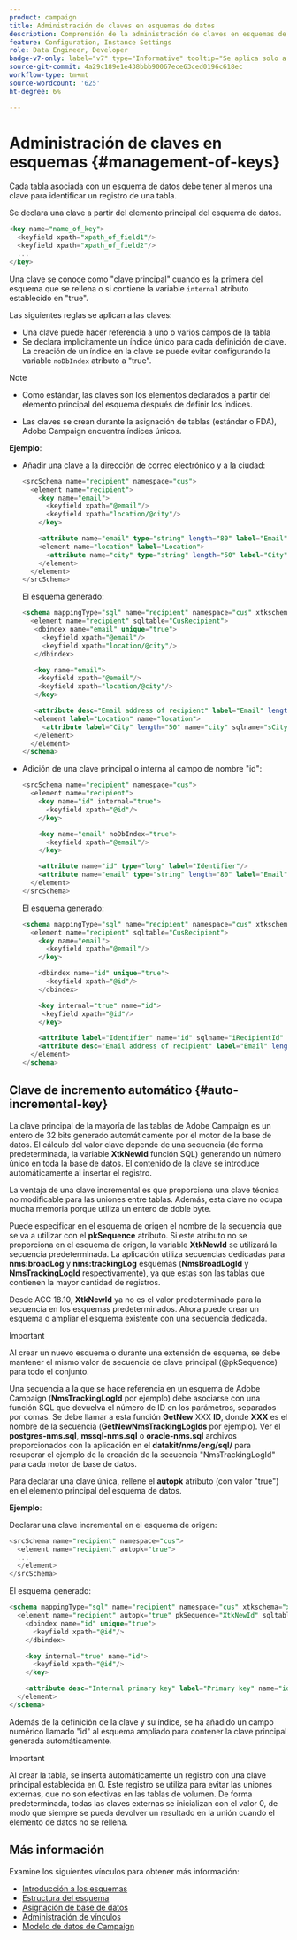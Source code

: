 ```yaml
---
product: campaign
title: Administración de claves en esquemas de datos
description: Comprensión de la administración de claves en esquemas de datos
feature: Configuration, Instance Settings
role: Data Engineer, Developer
badge-v7-only: label="v7" type="Informative" tooltip="Se aplica solo a Campaign Classic v7"
source-git-commit: 4a29c189e1e438bbb90067ece63ced0196c618ec
workflow-type: tm+mt
source-wordcount: '625'
ht-degree: 6%

---
```



# Administración de claves en esquemas {#management-of-keys}

Cada tabla asociada con un esquema de datos debe tener al menos una clave para identificar un registro de una tabla.

Se declara una clave a partir del elemento principal del esquema de datos.

```sql
<key name="name_of_key">
  <keyfield xpath="xpath_of_field1"/>
  <keyfield xpath="xpath_of_field2"/>
  ...
</key>
```

Una clave se conoce como &quot;clave principal&quot; cuando es la primera del esquema que se rellena o si contiene la variable `internal` atributo establecido en &quot;true&quot;.

Las siguientes reglas se aplican a las claves:

* Una clave puede hacer referencia a uno o varios campos de la tabla
* Se declara implícitamente un índice único para cada definición de clave. La creación de un índice en la clave se puede evitar configurando la variable `noDbIndex` atributo a &quot;true&quot;.

>[!NOTE]
>
>* Como estándar, las claves son los elementos declarados a partir del elemento principal del esquema después de definir los índices.
>
>* Las claves se crean durante la asignación de tablas (estándar o FDA), Adobe Campaign encuentra índices únicos.

**Ejemplo**:

* Añadir una clave a la dirección de correo electrónico y a la ciudad:

  ```sql
  <srcSchema name="recipient" namespace="cus">
    <element name="recipient">
      <key name="email">
        <keyfield xpath="@email"/> 
        <keyfield xpath="location/@city"/> 
      </key>
  
      <attribute name="email" type="string" length="80" label="Email" desc="Email address of recipient"/>
      <element name="location" label="Location">
        <attribute name="city" type="string" length="50" label="City" userEnum="city"/>
      </element>
    </element>
  </srcSchema>
  ```

  El esquema generado:

  ```sql
  <schema mappingType="sql" name="recipient" namespace="cus" xtkschema="xtk:schema">  
    <element name="recipient" sqltable="CusRecipient">    
     <dbindex name="email" unique="true">      
       <keyfield xpath="@email"/>      
       <keyfield xpath="location/@city"/>    
     </dbindex>    
  
     <key name="email">      
      <keyfield xpath="@email"/>      
      <keyfield xpath="location/@city"/>    
     </key>    
  
     <attribute desc="Email address of recipient" label="Email" length="80" name="email" sqlname="sEmail" type="string"/>    
     <element label="Location" name="location">      
       <attribute label="City" length="50" name="city" sqlname="sCity" type="string" userEnum="city"/>    
     </element>  
    </element>
  </schema>
  ```

* Adición de una clave principal o interna al campo de nombre &quot;id&quot;:

  ```sql
  <srcSchema name="recipient" namespace="cus">
    <element name="recipient">
      <key name="id" internal="true">
        <keyfield xpath="@id"/> 
      </key>
  
      <key name="email" noDbIndex="true">
        <keyfield xpath="@email"/> 
      </key>
  
      <attribute name="id" type="long" label="Identifier"/>
      <attribute name="email" type="string" length="80" label="Email" desc="Email address of recipient"/>
    </element>
  </srcSchema>
  ```

  El esquema generado:

  ```sql
  <schema mappingType="sql" name="recipient" namespace="cus" xtkschema="xtk:schema">  
    <element name="recipient" sqltable="CusRecipient">    
      <key name="email">      
        <keyfield xpath="@email"/>    
      </key>    
  
      <dbindex name="id" unique="true">      
        <keyfield xpath="@id"/>    
      </dbindex>    
  
      <key internal="true" name="id">      
       <keyfield xpath="@id"/>    
      </key>    
  
      <attribute label="Identifier" name="id" sqlname="iRecipientId" type="long"/>    
      <attribute desc="Email address of recipient" label="Email" length="80" name="email" sqlname="sEmail" type="string"/>  
    </element>
  </schema>
  ```

## Clave de incremento automático {#auto-incremental-key}

La clave principal de la mayoría de las tablas de Adobe Campaign es un entero de 32 bits generado automáticamente por el motor de la base de datos. El cálculo del valor clave depende de una secuencia (de forma predeterminada, la variable **XtkNewId** función SQL) generando un número único en toda la base de datos. El contenido de la clave se introduce automáticamente al insertar el registro.

La ventaja de una clave incremental es que proporciona una clave técnica no modificable para las uniones entre tablas. Además, esta clave no ocupa mucha memoria porque utiliza un entero de doble byte.

Puede especificar en el esquema de origen el nombre de la secuencia que se va a utilizar con el **pkSequence** atributo. Si este atributo no se proporciona en el esquema de origen, la variable **XtkNewId** se utilizará la secuencia predeterminada. La aplicación utiliza secuencias dedicadas para **nms:broadLog** y **nms:trackingLog** esquemas (**NmsBroadLogId** y **NmsTrackingLogId** respectivamente), ya que estas son las tablas que contienen la mayor cantidad de registros.

Desde ACC 18.10, **XtkNewId** ya no es el valor predeterminado para la secuencia en los esquemas predeterminados. Ahora puede crear un esquema o ampliar el esquema existente con una secuencia dedicada.

>[!IMPORTANT]
>
>Al crear un nuevo esquema o durante una extensión de esquema, se debe mantener el mismo valor de secuencia de clave principal (@pkSequence) para todo el conjunto.

Una secuencia a la que se hace referencia en un esquema de Adobe Campaign (**NmsTrackingLogId** por ejemplo) debe asociarse con una función SQL que devuelva el número de ID en los parámetros, separados por comas. Se debe llamar a esta función **GetNew** XXX **ID**, donde **XXX** es el nombre de la secuencia (**GetNewNmsTrackingLogIds** por ejemplo). Ver el **postgres-nms.sql**, **mssql-nms.sql** o **oracle-nms.sql** archivos proporcionados con la aplicación en el **datakit/nms/eng/sql/** para recuperar el ejemplo de la creación de la secuencia &quot;NmsTrackingLogId&quot; para cada motor de base de datos.

Para declarar una clave única, rellene el **autopk** atributo (con valor &quot;true&quot;) en el elemento principal del esquema de datos.

**Ejemplo**:

Declarar una clave incremental en el esquema de origen:

```sql
<srcSchema name="recipient" namespace="cus">
  <element name="recipient" autopk="true">
  ...
  </element>
</srcSchema>
```

El esquema generado:

```sql
<schema mappingType="sql" name="recipient" namespace="cus" xtkschema="xtk:schema">  
  <element name="recipient" autopk="true" pkSequence="XtkNewId" sqltable="CusRecipient"> 
    <dbindex name="id" unique="true">
      <keyfield xpath="@id"/>
    </dbindex>

    <key internal="true" name="id">
      <keyfield xpath="@id"/>
    </key>

    <attribute desc="Internal primary key" label="Primary key" name="id" sqlname="iRecipientId" type="long"/>
  </element>
</schema>
```

Además de la definición de la clave y su índice, se ha añadido un campo numérico llamado &quot;id&quot; al esquema ampliado para contener la clave principal generada automáticamente.

>[!IMPORTANT]
>
>Al crear la tabla, se inserta automáticamente un registro con una clave principal establecida en 0. Este registro se utiliza para evitar las uniones externas, que no son efectivas en las tablas de volumen. De forma predeterminada, todas las claves externas se inicializan con el valor 0, de modo que siempre se pueda devolver un resultado en la unión cuando el elemento de datos no se rellena.


## Más información

Examine los siguientes vínculos para obtener más información:

* [Introducción a los esquemas](about-schema-reference.md)
* [Estructura del esquema](schema-structure.md)
* [Asignación de base de datos](database-mapping.md)
* [Administración de vínculos](database-links.md)
* [Modelo de datos de Campaign](about-data-model.md)